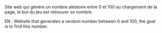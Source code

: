 Site web qui génére un nombre aléatoire entre 0 et 100 au chargement de la page, le but du jeu est retrouver se nombre.

EN :
Website that generates a random number between 0 and 100, the goal is to find this number.
